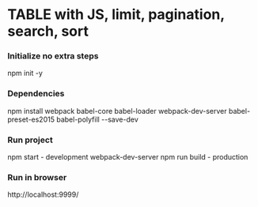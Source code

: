 # TABLE with JS, limit, pagination, search, sort

### Initialize no extra steps 
npm init -y

### Dependencies
npm install webpack babel-core babel-loader webpack-dev-server babel-preset-es2015 babel-polyfill --save-dev

### Run project
npm start - development webpack-dev-server
npm run build - production

### Run in browser
http://localhost:9999/
